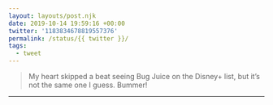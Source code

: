 ```yaml
---
layout: layouts/post.njk
date: 2019-10-14 19:59:16 +00:00
twitter: '1183834678819557376'
permalink: /status/{{ twitter }}/
tags: 
  - tweet
---
```


> My heart skipped a beat seeing Bug Juice on the Disney+ list, but it’s not the same one I guess. Bummer!

---
